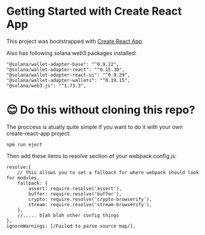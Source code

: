 # Getting Started with Create React App

This project was bootstrapped with [Create React App](https://github.com/facebook/create-react-app).

Also has following solana web3 packages installed:

    "@solana/wallet-adapter-base": "^0.9.22",
    "@solana/wallet-adapter-react": "^0.15.30",
    "@solana/wallet-adapter-react-ui": "^0.9.29",
    "@solana/wallet-adapter-wallets": "^0.19.15",
    "@solana/web3.js": "^1.73.3",

# 😊 Do this without cloning this repo? 
The proccess is atually quite simple if you want to do it with your own create-react-app project:

    npm run eject

Then add these items to resolve section of your webpack.config.js:

    resolve:{
        // This allows you to set a fallback for where webpack should look for modules.
        fallback: {
            assert: require.resolve('assert'),
            buffer: require.resolve('buffer'),
            crypto: require.resolve('crypto-browserify'),
            stream: require.resolve('stream-browserify'),
        },
        //..... blah blah other config things
    },
    ignoreWarnings: [/Failed to parse source map/],
